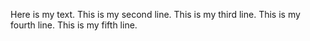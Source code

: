 Here is my text.
This is my second line.
This is my third line.
This is my fourth line.
This is my fifth line.
